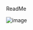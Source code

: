 ReadMe

![image](https://user-images.githubusercontent.com/41340047/180780594-a28bbff6-beb9-4e79-b18c-39d864972c04.png)
